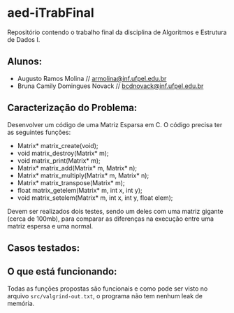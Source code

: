 # aed-iTrabFinal
Repositório contendo o trabalho final da disciplina de Algoritmos e Estrutura de Dados I.

## Alunos:
- Augusto Ramos Molina // armolina@inf.ufpel.edu.br
- Bruna Camily Domingues Novack // bcdnovack@inf.ufpel.edu.br

## Caracterização do Problema:
Desenvolver um código de uma Matriz Esparsa em C. O código precisa ter as seguintes funções: 
- Matrix* matrix_create(void);
- void matrix_destroy(Matrix* m);
- void matrix_print(Matrix* m);
- Matrix* matrix_add(Matrix* m, Matrix* n);
- Matrix* matrix_multiply(Matrix* m, Matrix* n);
- Matrix* matrix_transpose(Matrix* m);
- float matrix_getelem(Matrix* m, int x, int y);
- void matrix_setelem(Matrix* m, int x, int y, float elem);

Devem ser realizados dois testes, sendo um deles com uma matriz gigante (cerca de 100mb), para comparar as diferenças na execução entre uma matriz espersa e uma normal.

## Casos testados:

## O que está funcionando:

Todas as funções propostas são funcionais e como pode ser visto no arquivo ```src/valgrind-out.txt```, o programa não tem nenhum leak de memória.
